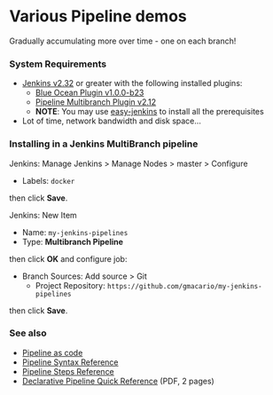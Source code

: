 # Various Pipeline demos

Gradually accumulating more over time - one on each branch!

### System Requirements

* [Jenkins v2.32](https://jenkins.io/) or greater with the following installed plugins:
  - [Blue Ocean Plugin v1.0.0-b23](https://wiki.jenkins-ci.org/display/JENKINS/Blue+Ocean+Plugin)
  - [Pipeline Multibranch Plugin v2.12](https://wiki.jenkins-ci.org/display/JENKINS/Pipeline+Multibranch+Plugin)
  - **NOTE**: You may use [easy-jenkins](https://github.com/gmacario/easy-jenkins) to install all the prerequisites
* Lot of time, network bandwidth and disk space...

### Installing in a Jenkins MultiBranch pipeline

Jenkins: Manage Jenkins > Manage Nodes > master > Configure

* Labels: `docker`

then click **Save**.

Jenkins: New Item

* Name: `my-jenkins-pipelines`
* Type: **Multibranch Pipeline**

then click **OK** and configure job:

* Branch Sources: Add source > Git
  - Project Repository: `https://github.com/gmacario/my-jenkins-pipelines`

then click **Save**.

### See also

* [Pipeline as code](https://jenkins.io/doc/book/pipeline-as-code/)
* [Pipeline Syntax Reference](https://jenkins.io/doc/book/pipeline/syntax/)
* [Pipeline Steps Reference](https://jenkins.io/doc/pipeline/steps/)
* [Declarative Pipeline Quick Reference](https://www.cloudbees.com/sites/default/files/declarative-pipeline-refcard.pdf) (PDF, 2 pages)

<!-- EOF -->
